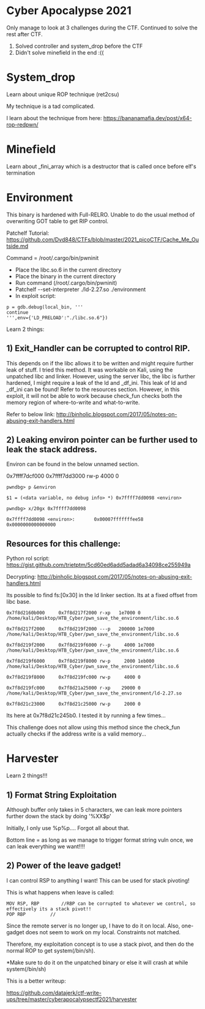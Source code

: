 # Cyber Apocalypse 2021

Only manage to look at 3 challenges during the CTF. Continued to solve the rest after CTF.

1) Solved controller and system_drop before the CTF
2) Didn't solve minefield in the end :((

# System_drop 
Learn about unique ROP technique (ret2csu)

My technique is a tad complicated. 

I learn about the technique from here:
https://bananamafia.dev/post/x64-rop-redpwn/

# Minefield 
Learn about _fini_array which is a destructor that is called once before elf's termination

# Environment
This binary is hardened with Full-RELRO. 
Unable to do the usual method of overwriting GOT table to get RIP control.

Patchelf Tutorial:
https://github.com/Dvd848/CTFs/blob/master/2021_picoCTF/Cache_Me_Outside.md

Command = /root/.cargo/bin/pwninit
- Place the libc.so.6 in the current directory
- Place the binary in the current directory
- Run command (/root/.cargo/bin/pwninit)
- Patchelf  --set-interpreter ./ld-2.27.so ./environment
- In exploit script:
```
p = gdb.debug(local_bin, '''
continue
''',env={'LD_PRELOAD':"./libc.so.6"})
```	

Learn 2 things:
## 1) Exit_Handler can be corrupted to control RIP.
This depends on if the libc allows it to be written and might require further leak of stuff.
I tried this method. 
It was workable on Kali, using the unpatched libc and linker.
However, using the server libc, the libc is further hardened, I might require a leak of the ld and _df_ini. 
This leak of ld and _df_ini can be found! Refer to the resources section. 
However, in this exploit, it will not be able to work because check_fun checks both the memory region of where-to-write and what-to-write.

Refer to below link: 
http://binholic.blogspot.com/2017/05/notes-on-abusing-exit-handlers.html

## 2) Leaking environ pointer can be further used to leak the stack address.
Environ can be found in the below unnamed section. 

0x7ffff7dcf000     0x7ffff7dd3000 rw-p     4000 0      

```
pwndbg> p &environ

$1 = (<data variable, no debug info> *) 0x7ffff7dd0098 <environ>

pwndbg> x/20gx 0x7ffff7dd0098

0x7ffff7dd0098 <environ>:       0x00007fffffffee58      0x0000000000000000
```

## Resources for this challenge:
Python rol script:
https://gist.github.com/trietptm/5cd60ed6add5adad6a34098ce255949a

Decrypting:
http://binholic.blogspot.com/2017/05/notes-on-abusing-exit-handlers.html

Its possible to find fs:[0x30]  in the ld linker section. Its at a fixed offset from libc base. 
```
0x7f8d2160b000     0x7f8d217f2000 r-xp   1e7000 0      /home/kali/Desktop/HTB_Cyber/pwn_save_the_environment/libc.so.6

0x7f8d217f2000     0x7f8d219f2000 ---p   200000 1e7000 /home/kali/Desktop/HTB_Cyber/pwn_save_the_environment/libc.so.6

0x7f8d219f2000     0x7f8d219f6000 r--p     4000 1e7000 /home/kali/Desktop/HTB_Cyber/pwn_save_the_environment/libc.so.6

0x7f8d219f6000     0x7f8d219f8000 rw-p     2000 1eb000 /home/kali/Desktop/HTB_Cyber/pwn_save_the_environment/libc.so.6

0x7f8d219f8000     0x7f8d219fc000 rw-p     4000 0      

0x7f8d219fc000     0x7f8d21a25000 r-xp    29000 0      /home/kali/Desktop/HTB_Cyber/pwn_save_the_environment/ld-2.27.so

0x7f8d21c23000     0x7f8d21c25000 rw-p     2000 0      
```

Its here at 0x7f8d21c245b0. I tested it by running a few times... 

This challenge does not allow using this method since the check_fun actually checks if the address write is a valid memory...

# Harvester
Learn 2 things!!!

## 1) Format String Exploitation

Although buffer only takes in 5 characters, we can leak more pointers further down the stack by doing '%XX$p'

Initially, I only use %p%p.... Forgot all about that.

Bottom line = as long as we manage to trigger format string vuln once, we can leak everything we want!!!!

## 2) Power of the leave gadget!

I can control RSP to anything I want! This can be used for stack pivoting!

This is what happens when leave is called:
```
MOV RSP, RBP		//RBP can be corrupted to whatever we control, so effectively its a stack pivot!!
POP RBP			//	
```

Since the remote server is no longer up, I have to do it on local. Also, one-gadget does not seem to work on my local. Constraints not matched.

Therefore, my exploitation concept is to use a stack pivot, and then do the normal ROP to get system(/bin/sh).

*Make sure to do it on the unpatched binary or else it will crash at while system(/bin/sh)

This is a better writeup:

https://github.com/datajerk/ctf-write-ups/tree/master/cyberapocalypsectf2021/harvester




